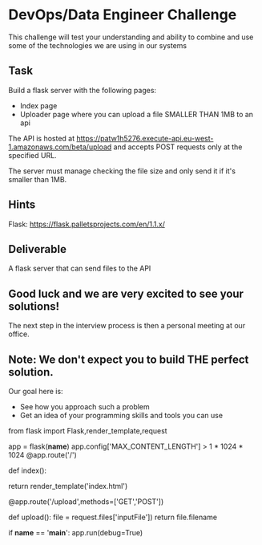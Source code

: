 # DevOps/Data Engineer Challenge
This challenge will test your understanding and ability to combine and use some of the technologies
we are using in our systems

## Task
Build a flask server with the following pages:
* Index page
* Uploader page where you can upload a file SMALLER THAN 1MB to an 
api

The API is hosted at https://patw1h5276.execute-api.eu-west-1.amazonaws.com/beta/upload and accepts 
POST requests only at the specified URL.

The server must manage checking the file size and only send it if it's smaller than 1MB.

## Hints

Flask: https://flask.palletsprojects.com/en/1.1.x/

## Deliverable

A flask server that can send files to the API 
 

## Good luck and we are very excited to see your solutions! 
The next step in the interview process is then a personal meeting at our office.

## Note: We don't expect you to build THE perfect solution.
Our goal here is:
* See how you approach such a problem
* Get an idea of your programming skills and tools you can use


from flask import Flask,render_template,request

app = flask(__name__)
app.config['MAX_CONTENT_LENGTH'] > 1 * 1024 * 1024
@app.route('/')

def index():

  return render_template('index.html')

@app.route('/upload',methods=['GET','POST'])

def upload():
 file = request.files['inputFile'])
 return file.filename

if __name__ == '__main__':
  app.run(debug=True)   

